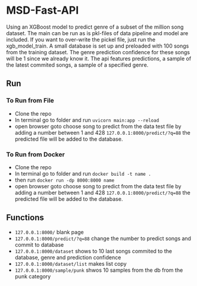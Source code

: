 # MSD-Fast-API
Using an XGBoost model to predict genre of a subset of the million song dataset. The main can be run as is pkl-files of data pipeline and model are included. If you want to over-write the pickel file, just run the xgb_model_train. A small database is set up and preloaded with 100 songs from the training dataset. The genre prediction confidence for these songs will be 1 since we already know it. The api features predictions, a sample of the latest commited songs, a sample of a specified genre.

## Run
### To Run from File
* Clone the repo
* In terminal go to folder and run `uvicorn main:app --reload`
* open browser goto choose song to predict from the data test file by adding a number between 1 and 428 `127.0.0.1:8000/predict/?q=88` the predicted file will be added to the database.
  
### To Run from Docker
* Clone the repo
* In terminal go to folder and run `docker build -t name .` 
* then run `docker run -dp 8000:8000 name`
* open browser goto choose song to predict from the data test file by adding a number between 1 and 428 `127.0.0.1:8000/predict/?q=88` the predicted file will be added to the database.

## Functions
* `127.0.0.1:8000/` blank page
* `127.0.0.1:8000/predict/?q=88` change the number to predict songs and commit to database
* `127.0.0.1:8000/dataset` shows to 10 last songs commited to the database, genre and prediction confidence
* `127.0.0.1:8000/dataset/list` makes list copy
* `127.0.0.1:8000/sample/punk` shwos 10 samples from the db from the punk category
